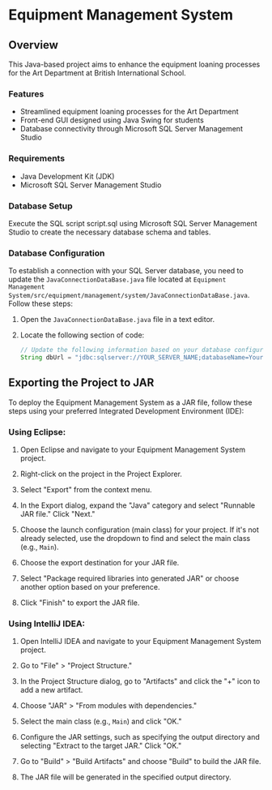 # Equipment Management System
## Overview
This Java-based project aims to enhance the equipment loaning processes for the Art Department at British International School.

### Features
- Streamlined equipment loaning processes for the Art Department
- Front-end GUI designed using Java Swing for students
- Database connectivity through Microsoft SQL Server Management Studio

### Requirements
- Java Development Kit (JDK)
- Microsoft SQL Server Management Studio

### Database Setup
Execute the SQL script script.sql using Microsoft SQL Server Management Studio to create the necessary database schema and tables.

### Database Configuration

To establish a connection with your SQL Server database, you need to update the `JavaConnectionDataBase.java` file located at `Equipment Management System/src/equipment/management/system/JavaConnectionDataBase.java`. Follow these steps:

1. Open the `JavaConnectionDataBase.java` file in a text editor.

2. Locate the following section of code:

   ```java
   // Update the following information based on your database configuration
   String dbUrl = "jdbc:sqlserver://YOUR_SERVER_NAME;databaseName=YourDatabaseName;user=YourUsername;password=YourPassword";

## Exporting the Project to JAR

To deploy the Equipment Management System as a JAR file, follow these steps using your preferred Integrated Development Environment (IDE):

### Using Eclipse:

1. Open Eclipse and navigate to your Equipment Management System project.

2. Right-click on the project in the Project Explorer.

3. Select "Export" from the context menu.

4. In the Export dialog, expand the "Java" category and select "Runnable JAR file." Click "Next."

5. Choose the launch configuration (main class) for your project. If it's not already selected, use the dropdown to find and select the main class (e.g., `Main`).

6. Choose the export destination for your JAR file.

7. Select "Package required libraries into generated JAR" or choose another option based on your preference.

8. Click "Finish" to export the JAR file.

### Using IntelliJ IDEA:

1. Open IntelliJ IDEA and navigate to your Equipment Management System project.

2. Go to "File" > "Project Structure."

3. In the Project Structure dialog, go to "Artifacts" and click the "+" icon to add a new artifact.

4. Choose "JAR" > "From modules with dependencies."

5. Select the main class (e.g., `Main`) and click "OK."

6. Configure the JAR settings, such as specifying the output directory and selecting "Extract to the target JAR." Click "OK."

7. Go to "Build" > "Build Artifacts" and choose "Build" to build the JAR file.

8. The JAR file will be generated in the specified output directory.
